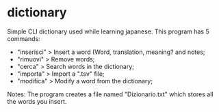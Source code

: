 # dictionary
Simple CLI dictionary used while learning japanese.
This program has 5 commands:
- "inserisci" > Insert a word (Word, translation, meaning? and notes;
- "rimuovi" > Remove words;
- "cerca" > Search words in the dictionary;
- "importa" > Import a ".tsv" file;
- "modifica" > Modify a word from the dictionary;

Notes:
The program creates a file named "Dizionario.txt" which stores all the words you insert.
